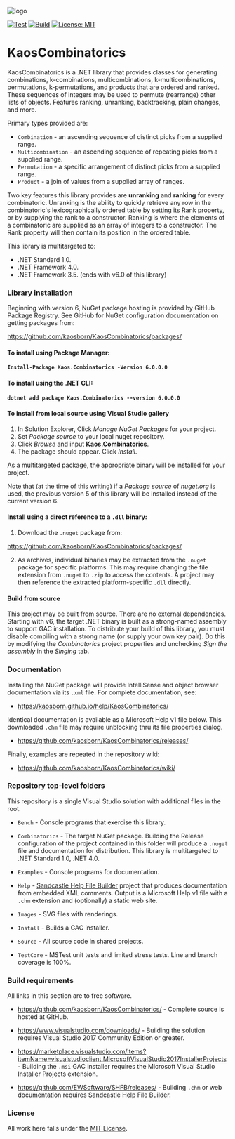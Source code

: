 ![logo](Images/KaosCombinatorics-248.png)

[![Test](https://github.com/kaosborn/KaosCombinatorics/workflows/Test/badge.svg)](https://github.com/kaosborn/KaosCombinatorics/blob/master/.github/workflows/Test.yml)
[![Build](https://github.com/kaosborn/KaosCombinatorics/workflows/Build/badge.svg)](https://github.com/kaosborn/KaosCombinatorics/blob/master/.github/workflows/Build.yml)
[![License: MIT](https://img.shields.io/badge/License-MIT-yellow.svg)](https://github.com/kaosborn/KaosCombinatorics/blob/master/LICENSE)

# KaosCombinatorics

KaosCombinatorics is a .NET library that provides classes
for generating combinations, k-combinations, multicombinations, k-multicombinations, permutations, k-permutations, and products
that are ordered and ranked.
These sequences of integers may be used to permute (rearrange) other lists of objects.
Features ranking, unranking, backtracking, plain changes, and more.

Primary types provided are:

* `Combination` - an ascending sequence of distinct picks from a supplied range.
* `Multicombination` - an ascending sequence of repeating picks from a supplied range.
* `Permutation` - a specific arrangement of distinct picks from a supplied range.
* `Product` - a join of values from a supplied array of ranges.

Two key features this library provides are **unranking** and **ranking** for every combinatoric.
Unranking is the ability to quickly retrieve any row in the combinatoric's lexicographically ordered table by setting its Rank property,
or by supplying the rank to a constructor.
Ranking is where the elements of a combinatoric are supplied as an array of integers to a constructor.
The Rank property will then contain its position in the ordered table.

This library is multitargeted to:

* .NET Standard 1.0.
* .NET Framework 4.0.
* .NET Framework 3.5. (ends with v6.0 of this library)

### Library installation

Beginning with version 6, NuGet package hosting is provided by GitHub Package Registry.
See GitHub for NuGet configuration documentation on getting packages from:

https://github.com/kaosborn/KaosCombinatorics/packages/

#### To install using Package Manager:

**`Install-Package Kaos.Combinatorics -Version 6.0.0.0`**

#### To install using the .NET CLI:

**`dotnet add package Kaos.Combinatorics --version 6.0.0.0`**

#### To install from local source using Visual Studio gallery

1. In Solution Explorer, Click *Manage NuGet Packages* for your project.
2. Set *Package source* to your local nuget repository.
3. Click *Browse* and input **Kaos.Combinatorics**.
4. The package should appear. Click *Install*.

As a multitargeted package, the appropriate binary will be installed for your project.

Note that (at the time of this writing) if a *Package source* of *nuget.org* is used,
the previous version 5 of this library will be installed instead of the current version 6.

#### Install using a direct reference to a `.dll` binary:

1. Download the `.nuget` package from:

https://github.com/kaosborn/KaosCombinatorics/packages/

2. As archives, individual binaries may be extracted from the `.nuget` package for specific platforms.
This may require changing the file extension from `.nuget` to `.zip` to access the contents.
A project may then reference the extracted platform-specific `.dll` directly.

#### Build from source

This project may be built from source.
There are no external dependencies.
Starting with v6, the target .NET binary is built as a strong-named assembly to support GAC installation.
To distribute your build of this library,
you must disable compiling with a strong name (or supply your own key pair).
Do this by modifying the *Combinatorics* project properties and unchecking *Sign the assembly* in the *Singing* tab.

### Documentation

Installing the NuGet package will provide IntelliSense and object browser documentation via its `.xml` file.
For complete documentation, see:

* https://kaosborn.github.io/help/KaosCombinatorics/

Identical documentation is available as a Microsoft Help v1 file below.
This downloaded `.chm` file may require unblocking thru its file properties dialog.

* https://github.com/kaosborn/KaosCombinatorics/releases/

Finally, examples are repeated in the repository wiki:

* https://github.com/kaosborn/KaosCombinatorics/wiki/

### Repository top-level folders

This repository is a single Visual Studio solution with additional files in the root.

* `Bench` - Console programs that exercise this library.

* `Combinatorics` - The target NuGet package.
Building the Release configuration of the project contained in this folder
will produce a `.nuget` file and documentation for distribution.
This library is multitargeted to .NET Standard 1.0, .NET 4.0.

* `Examples` - Console programs for documentation.

* `Help` - [Sandcastle Help File Builder](https://github.com/EWSoftware/SHFB)
project that produces documentation from embedded XML comments.
Output is a Microsoft Help v1 file with a `.chm` extension and (optionally) a static web site.

* `Images` - SVG files with renderings.

* `Install` - Builds a GAC installer.

* `Source` - All source code in shared projects.

* `TestCore` - MSTest unit tests and limited stress tests.
Line and branch coverage is 100%.

### Build requirements

All links in this section are to free software.

* https://github.com/kaosborn/KaosCombinatorics/ - Complete source is hosted at GitHub.

* https://www.visualstudio.com/downloads/ - Building the solution requires Visual Studio 2017 Community Edition or greater.

* https://marketplace.visualstudio.com/items?itemName=visualstudioclient.MicrosoftVisualStudio2017InstallerProjects - Building the `.msi` GAC installer requires the Microsoft Visual Studio Installer Projects extension.

* https://github.com/EWSoftware/SHFB/releases/ - Building `.chm` or web documentation requires Sandcastle Help File Builder.

### License

All work here falls under the [MIT License](/LICENSE.txt).
